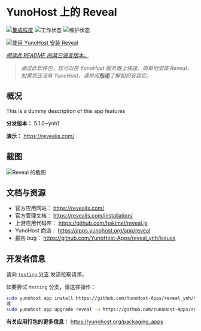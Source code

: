 <!--
注意：此 README 由 <https://github.com/YunoHost/apps/tree/master/tools/readme_generator> 自动生成
请勿手动编辑。
-->

# YunoHost 上的 Reveal

[![集成程度](https://apps.yunohost.org/badge/integration/reveal)](https://ci-apps.yunohost.org/ci/apps/reveal/)
![工作状态](https://apps.yunohost.org/badge/state/reveal)
![维护状态](https://apps.yunohost.org/badge/maintained/reveal)

[![使用 YunoHost 安装 Reveal](https://install-app.yunohost.org/install-with-yunohost.svg)](https://install-app.yunohost.org/?app=reveal)

*[阅读此 README 的其它语言版本。](./ALL_README.md)*

> *通过此软件包，您可以在 YunoHost 服务器上快速、简单地安装 Reveal。*  
> *如果您还没有 YunoHost，请参阅[指南](https://yunohost.org/install)了解如何安装它。*

## 概况

This is a dummy description of this app features


**分发版本：** 5.1.0~ynh1

**演示：** <https://revealjs.com/>

## 截图

![Reveal 的截图](./doc/screenshots/example.jpg)

## 文档与资源

- 官方应用网站： <https://revealjs.com/>
- 官方管理文档： <https://revealjs.com/installation/>
- 上游应用代码库： <https://github.com/hakimel/reveal.js>
- YunoHost 商店： <https://apps.yunohost.org/app/reveal>
- 报告 bug： <https://github.com/YunoHost-Apps/reveal_ynh/issues>

## 开发者信息

请向 [`testing` 分支](https://github.com/YunoHost-Apps/reveal_ynh/tree/testing) 发送拉取请求。

如要尝试 `testing` 分支，请这样操作：

```bash
sudo yunohost app install https://github.com/YunoHost-Apps/reveal_ynh/tree/testing --debug
或
sudo yunohost app upgrade reveal -u https://github.com/YunoHost-Apps/reveal_ynh/tree/testing --debug
```

**有关应用打包的更多信息：** <https://yunohost.org/packaging_apps>

